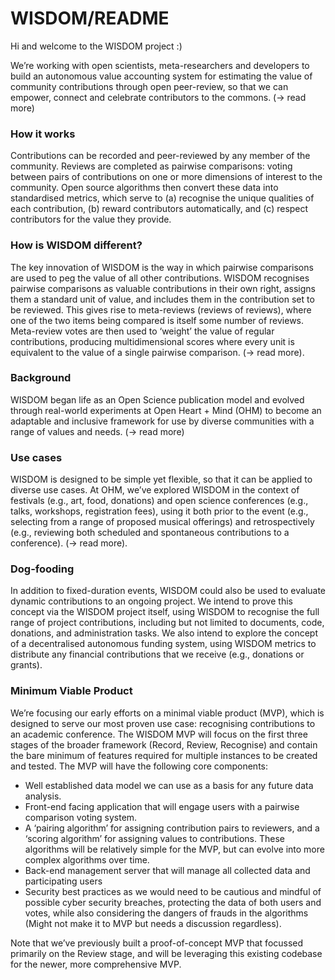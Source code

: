 # WISDOM/README

Hi and welcome to the WISDOM project :)

We’re working with open scientists, meta-researchers and developers to build an autonomous value accounting system for estimating the value of community contributions through open peer-review, so that we can empower, connect and celebrate contributors to the commons.  (-> read more)

### How it works
Contributions can be recorded and peer-reviewed by any member of the community. Reviews are completed as pairwise comparisons: voting between pairs of contributions on one or more dimensions of interest to the community. Open source algorithms then convert these data into standardised metrics, which serve to (a) recognise the unique qualities of each contribution, (b) reward contributors automatically, and (c) respect contributors for the value they provide. 

### How is WISDOM different?
The key innovation of WISDOM is the way in which pairwise comparisons are used to peg the value of all other contributions. WISDOM recognises pairwise comparisons as valuable contributions in their own right, assigns them a standard unit of value, and includes them in the contribution set to be reviewed. This gives rise to meta-reviews (reviews of reviews), where one of the two items being compared is itself some number of reviews. Meta-review votes are then used to ‘weight’ the value of regular contributions, producing multidimensional scores where every unit is equivalent to the value of a single pairwise comparison.  (-> read more). 

### Background
WISDOM began life as an Open Science publication model and evolved through real-world experiments at Open Heart + Mind (OHM) to become an adaptable and inclusive framework for use by diverse communities with a range of values and needs.  (-> read more)

### Use cases
WISDOM is designed to be simple yet flexible, so that it can be applied to diverse use cases. At OHM, we’ve explored WISDOM in the context of festivals (e.g., art, food, donations) and open science conferences (e.g., talks, workshops, registration fees), using it both prior to the event (e.g., selecting from a range of proposed musical offerings) and retrospectively (e.g., reviewing both scheduled and spontaneous contributions to a conference).  (-> read more).

### Dog-fooding
In addition to fixed-duration events, WISDOM could also be used to evaluate dynamic contributions to an ongoing project. We intend to prove this concept via the WISDOM project itself, using WISDOM to recognise the full range of project contributions, including but not limited to documents, code, donations, and administration tasks. We also intend to explore the concept of a decentralised autonomous funding system, using WISDOM metrics to distribute any financial contributions that we receive (e.g., donations or grants).

### Minimum Viable Product
We’re focusing our early efforts on a minimal viable product (MVP), which is designed to serve our most proven use case: recognising contributions to an academic conference. The WISDOM MVP will focus on the first three stages of the broader framework (Record, Review, Recognise) and contain the bare minimum of features required for multiple instances to be created and tested. The MVP will have the following core components:

- Well established data model we can use as a basis for any future data analysis.
- Front-end facing application that will engage users with a pairwise comparison voting system. 
- A ‘pairing algorithm’ for assigning contribution pairs to reviewers, and a ‘scoring algorithm’ for assigning values to contributions. These algorithms will be relatively simple for the MVP, but can evolve into more complex algorithms over time. 
- Back-end management server that will manage all collected data and participating users
- Security best practices as we would need to be cautious and mindful of possible cyber security breaches, protecting the data of both users and votes, while also considering the dangers of frauds in the algorithms (Might not make it to MVP but needs a discussion regardless).

Note that we’ve previously built a proof-of-concept MVP that focussed primarily on the Review stage, and will be leveraging this existing codebase for the newer, more comprehensive MVP.


